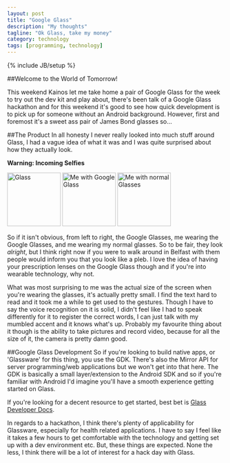 ```yaml
---
layout: post
title: "Google Glass"
description: "My thoughts"
tagline: "Ok Glass, take my money"
category: technology
tags: [programming, technology]
---
```

{% include JB/setup %}

##Welcome to the World of Tomorrow!

This weekend Kainos let me take home a pair of Google Glass for the week to try out the dev kit and play about, there's been talk of a Google Glass
hackathon and for this weekend it's good to see how quick development is to pick up for someone without an Android background.
However, first and foremost it's a sweet ass pair of James Bond glasses so...

##The Product
In all honesty I never really looked into much stuff around Glass, I had a vague idea of what it was and I was quite surprised about how they actually look.   

**Warning: Incoming Selfies**   

<img src="{{ site.url }}/assets/Glass1.jpg" alt="Glass" height="124" width="124">
<img src="{{ site.url }}/assets/Glass2.jpg" alt="Me with Google Glass" height="124" width="124">
<img src="{{ site.url }}/assets/Glass3.jpg" alt="Me with normal Glasses" height="124" width="124">   

So if it isn't obvious, from left to right, the Google Glasses, me wearing the Google Glasses, and me wearing my normal glasses. So to be fair,
they look *alright*, but I think right now if you were to walk around in Belfast with them people would inform you that you look like a pleb. I love the idea
of having your prescription lenses on the Google Glass though and if you're into wearable technology, why not.

What was most surprising to me was the actual size of the screen when you're wearing the glasses, it's actually pretty small. I find the text hard to read and
it took me a while to get used to the gestures. Though I have to say the voice recognition on it is solid, I didn't feel like I had to speak differently for it
to register the correct words, I can just talk with my mumbled accent and it knows what's up. Probably my favourite thing about it though is the ability
to take pictures and record video, because for all the size of it, the camera is pretty damn good. 

##Google Glass Development
So if you're looking to build native apps, or 'Glassware' for this thing, you use the GDK. There's also the Mirror API for server programming/web applications but
we won't get into that here. The GDK is basically a small layer/extension to the Android SDK and so if you're familiar with Android I'd imagine you'll have a
smooth experience getting started on Glass.   

If you're looking for a decent resource to get started, best bet is [Glass Developer Docs](https://developers.google.com/glass/).   

In regards to a hackathon, I think there's plenty of applicability for Glassware, especially for health related applications. I have to say I feel like it takes a few hours to get
comfortable with the technology and getting set up with a dev environment etc. But, these things are expected. None the less, I think there will be a lot of interest
for a hack day with Glass.